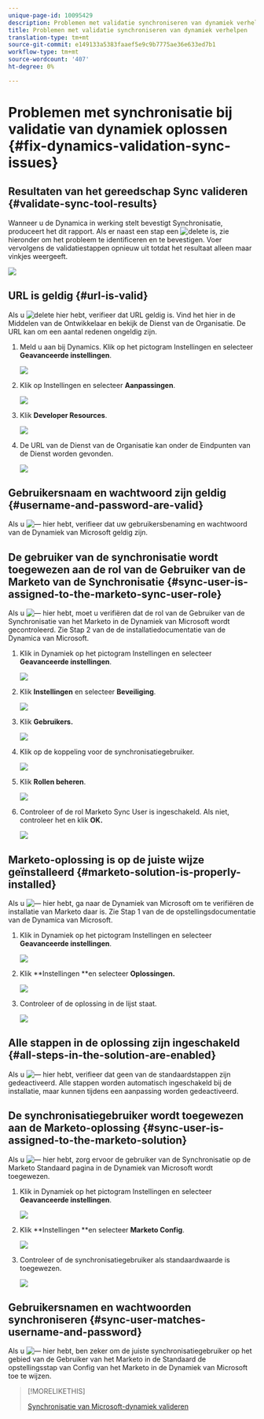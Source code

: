 ```yaml
---
unique-page-id: 10095429
description: Problemen met validatie synchroniseren van dynamiek verhelpen - Marketo Docs - Productdocumentatie
title: Problemen met validatie synchroniseren van dynamiek verhelpen
translation-type: tm+mt
source-git-commit: e149133a5383faaef5e9c9b7775ae36e633ed7b1
workflow-type: tm+mt
source-wordcount: '407'
ht-degree: 0%

---
```



# Problemen met synchronisatie bij validatie van dynamiek oplossen {#fix-dynamics-validation-sync-issues}

## Resultaten van het gereedschap Sync valideren {#validate-sync-tool-results}

Wanneer u de Dynamica in werking stelt bevestigt Synchronisatie, produceert het dit rapport. Als er naast een stap een ![delete](assets/delete.png) is, zie hieronder om het probleem te identificeren en te bevestigen. Voer vervolgens de validatiestappen opnieuw uit totdat het resultaat alleen maar vinkjes weergeeft.

![](assets/image2015-9-22-15-3a58-3a12.png)

## URL is geldig {#url-is-valid}

Als u ![delete](assets/delete.png) hier hebt, verifieer dat URL geldig is. Vind het hier in de Middelen van de Ontwikkelaar en bekijk de Dienst van de Organisatie. De URL kan om een aantal redenen ongeldig zijn.

1. Meld u aan bij Dynamics. Klik op het pictogram Instellingen en selecteer **Geavanceerde instellingen**.

   ![](assets/one.png)

1. Klik op Instellingen en selecteer **Aanpassingen**.

   ![](assets/two.png)

1. Klik **Developer Resources**.

   ![](assets/three.png)

1. De URL van de Dienst van de Organisatie kan onder de Eindpunten van de Dienst worden gevonden.

   ![](assets/four.png)

## Gebruikersnaam en wachtwoord zijn geldig {#username-and-password-are-valid}

Als u ![—](assets/delete.png) hier hebt, verifieer dat uw gebruikersbenaming en wachtwoord van de Dynamiek van Microsoft geldig zijn.

## De gebruiker van de synchronisatie wordt toegewezen aan de rol van de Gebruiker van de Marketo van de Synchronisatie {#sync-user-is-assigned-to-the-marketo-sync-user-role}

Als u ![—](assets/delete.png) hier hebt, moet u verifiëren dat de rol van de Gebruiker van de Synchronisatie van het Marketo in de Dynamiek van Microsoft wordt gecontroleerd. Zie Stap 2 van de de installatiedocumentatie van de Dynamica van Microsoft.

1. Klik in Dynamiek op het pictogram Instellingen en selecteer **Geavanceerde instellingen**.

   ![](assets/one.png)

1. Klik **Instellingen** en selecteer **Beveiliging**.

   ![](assets/six.png)

1. Klik **Gebruikers.**

   ![](assets/image2015-9-24-9-3a47-3a25.png)

1. Klik op de koppeling voor de synchronisatiegebruiker.

   ![](assets/seven.png)

1. Klik **Rollen beheren**.

   ![](assets/eight.png)

1. Controleer of de rol Marketo Sync User is ingeschakeld. Als niet, controleer het en klik **OK.**

   ![](assets/image2015-9-24-9-3a59-3a21.png)

## Marketo-oplossing is op de juiste wijze geïnstalleerd {#marketo-solution-is-properly-installed}

Als u ![—](assets/delete.png) hier hebt, ga naar de Dynamiek van Microsoft om te verifiëren de installatie van Marketo daar is. Zie Stap 1 van de de opstellingsdocumentatie van de Dynamica van Microsoft.

1. Klik in Dynamiek op het pictogram Instellingen en selecteer **Geavanceerde instellingen**.

   ![](assets/one.png)

1. Klik **Instellingen **en selecteer **Oplossingen.**

   ![](assets/eleven.png)

1. Controleer of de oplossing in de lijst staat.

   ![](assets/twelve.png)

## Alle stappen in de oplossing zijn ingeschakeld {#all-steps-in-the-solution-are-enabled}

Als u ![—](assets/delete.png) hier hebt, verifieer dat geen van de standaardstappen zijn gedeactiveerd. Alle stappen worden automatisch ingeschakeld bij de installatie, maar kunnen tijdens een aanpassing worden gedeactiveerd.

## De synchronisatiegebruiker wordt toegewezen aan de Marketo-oplossing {#sync-user-is-assigned-to-the-marketo-solution}

Als u ![—](assets/delete.png) hier hebt, zorg ervoor de gebruiker van de Synchronisatie op de Marketo Standaard pagina in de Dynamiek van Microsoft wordt toegewezen.

1. Klik in Dynamiek op het pictogram Instellingen en selecteer **Geavanceerde instellingen**.

   ![](assets/one.png)

1. Klik **Instellingen **en selecteer **Marketo Config**.

   ![](assets/thirteen.png)

1. Controleer of de synchronisatiegebruiker als standaardwaarde is toegewezen.

   ![](assets/fourteen.png)

## Gebruikersnamen en wachtwoorden synchroniseren {#sync-user-matches-username-and-password}

Als u ![—](assets/delete.png) hier hebt, ben zeker om de juiste synchronisatiegebruiker op het gebied van de Gebruiker van het Marketo in de Standaard de opstellingsstap van Config van het Marketo in de Dynamiek van Microsoft toe te wijzen.

>[!MORELIKETHIS]
>
>[Synchronisatie van Microsoft-dynamiek valideren](../../../../../product-docs/crm-sync/microsoft-dynamics-sync/sync-setup/validate-microsoft-dynamics-sync.md)

